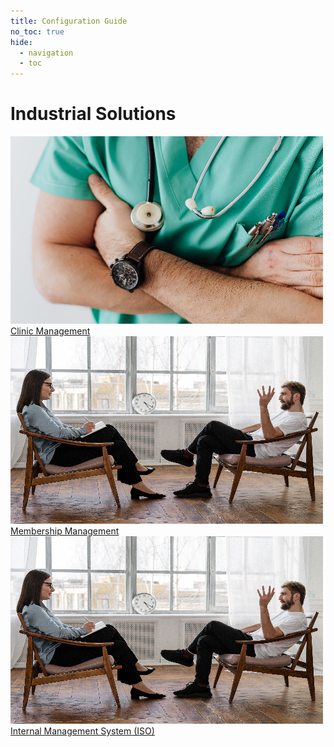 ```yaml
---
title: Configuration Guide
no_toc: true
hide:
  - navigation
  - toc
---
```

<script src="https://cdn.tailwindcss.com"></script>

<div class="container px-5 py-1 mx-auto flex flex-wrap">
  <h1 class="text-l text-gray-700 font-medium">Industrial Solutions</h1>
</div>

<!-- This example requires Tailwind CSS v2.0+ -->
<div class="relative bg-white overflow-hidden">
 <div class="p-5 grid grid-cols-1 sm:grid-cols-1 md:grid-cols-5 lg:grid-cols-5 xl:grid-cols-5 gap-5">
    <a href="01_clinic_management" class="rounded overflow-hidden shadow-lg">
      <img class="w-full" src="assets/clinic_mgmt.jpg" alt="Platform">
      <div class="px-6 py-4">
        <div class="font-regular text-l mb-2" >Clinic Management</div>
      </div>
    </a>
    <a href="02_mentoring"  class="rounded overflow-hidden shadow-lg">
      <img class="w-full" src="assets/mentoring.jpg" alt="Accounting and Finance" >
      <div class="px-6 py-4">
        <div class="font-regular text-l mb-2">Membership Management</div>
      </div>
    </a>
    <a href="02_mentoring"  class="rounded overflow-hidden shadow-lg">
      <img class="w-full" src="assets/mentoring.jpg" alt="Accounting and Finance" >
      <div class="px-6 py-4">
        <div class="font-regular text-l mb-2">Internal Management System (ISO)</div>
      </div>
    </a>
</div>

